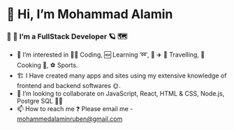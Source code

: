# 👋 Hi, I’m Mohammad Alamin 
### 🌱 🌱 I’m a FullStack Developer 🪐 🗺️ 

- 👀 I’m interested in 👨‍💻 Coding, 🆕 Learning ➿,  🚌 ✈️ 🌆 Travelling, 🥘 Cooking 🍹, ⚽ Sports.
- 🏗️ I Have created many apps and sites using my extensive knowledge of frontend and backend softwares 🌞.
- 💞️ I’m looking to collaborate on JavaScript, React, HTML & CSS, Node.js, Postgre SQL 🌴🌳
- 📫 How to reach me ❓ Please email me -  mohammedalaminruben@gmail.com

<!---
Alamin-eng/Alamin-eng is a ✨ special ✨ repository because its `README.md` (this file) appears on your GitHub profile.
You can click the Preview link to take a look at your changes.
--->
